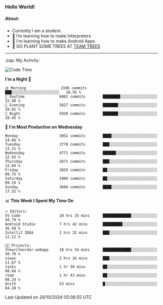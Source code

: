 ### Hello World!

##### About:
- Currently I am a student.
- 🌱 I’m learning how to make Interpreters
- 🌱 I'm learning how to make Android Apps
- 🌱 GO PLANT SOME TREES AT [TEAM TREES](https://teamtrees.org/)

---
  <summary>:zap: My Activity:</summary>
  
<!--START_SECTION:waka-->
![Code Time](http://img.shields.io/badge/Code%20Time-1%2C555%20hrs%2050%20mins-blue)

**I'm a Night 🦉** 

```text
🌞 Morning                2196 commits        ███░░░░░░░░░░░░░░░░░░░░░░   10.56 % 
🌆 Daytime                6862 commits        ████████░░░░░░░░░░░░░░░░░   32.98 % 
🌃 Evening                5827 commits        ███████░░░░░░░░░░░░░░░░░░   28.01 % 
🌙 Night                  5920 commits        ███████░░░░░░░░░░░░░░░░░░   28.45 % 
```
📅 **I'm Most Productive on Wednesday** 

```text
Monday                   3051 commits        ████░░░░░░░░░░░░░░░░░░░░░   14.66 % 
Tuesday                  2770 commits        ███░░░░░░░░░░░░░░░░░░░░░░   13.31 % 
Wednesday                4771 commits        ██████░░░░░░░░░░░░░░░░░░░   22.93 % 
Thursday                 2671 commits        ███░░░░░░░░░░░░░░░░░░░░░░   12.84 % 
Friday                   2029 commits        ██░░░░░░░░░░░░░░░░░░░░░░░   09.75 % 
Saturday                 1909 commits        ██░░░░░░░░░░░░░░░░░░░░░░░   09.18 % 
Sunday                   3604 commits        ████░░░░░░░░░░░░░░░░░░░░░   17.32 % 
```


📊 **This Week I Spent My Time On** 

```text
🔥 Editors: 
VS Code                  10 hrs 35 mins      █████████████░░░░░░░░░░░░   50.79 % 
Android Studio           7 hrs 42 mins       █████████░░░░░░░░░░░░░░░░   36.99 % 
IntelliJ IDEA            2 hrs 32 mins       ███░░░░░░░░░░░░░░░░░░░░░░   12.22 % 

🐱‍💻 Projects: 
thewriteorder-webapp     10 hrs 34 mins      █████████████░░░░░░░░░░░░   50.70 % 
views                    2 hrs 26 mins       ███░░░░░░░░░░░░░░░░░░░░░░   11.67 % 
tasks                    1 hr 50 mins        ██░░░░░░░░░░░░░░░░░░░░░░░   08.84 % 
room                     1 hr 43 mins        ██░░░░░░░░░░░░░░░░░░░░░░░   08.24 % 
Unit5                    53 mins             █░░░░░░░░░░░░░░░░░░░░░░░░   04.28 % 
```


 Last Updated on 29/10/2024 05:08:55 UTC
<!--END_SECTION:waka-->
